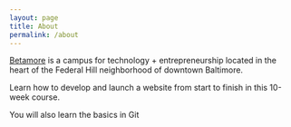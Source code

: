 ```yaml
---
layout: page
title: About
permalink: /about
---
```


[Betamore](https://betamore.com) is a campus for technology + entrepreneurship located in the heart of the Federal Hill neighborhood of downtown Baltimore.

Learn how to develop and launch a website from start to finish in this 10-week course.

You will also learn the basics in Git